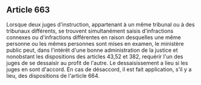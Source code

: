 Article 663
----
Lorsque deux juges d'instruction, appartenant à un même tribunal ou à des
tribunaux différents, se trouvent simultanément saisis d'infractions connexes ou
d'infractions différentes en raison desquelles une même personne ou les mêmes
personnes sont mises en examen, le ministère public peut, dans l'intérêt d'une
bonne administration de la justice et nonobstant les dispositions des articles
43,52 et 382, requérir l'un des juges de se dessaisir au profit de l'autre. Le
dessaisissement a lieu si les juges en sont d'accord. En cas de désaccord, il
est fait application, s'il y a lieu, des dispositions de l'article 664.
